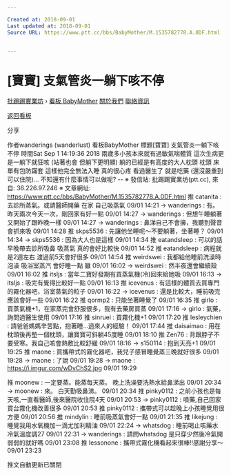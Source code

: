 ```yaml
---

Created at: 2018-09-01
Last updated at: 2018-09-01
Source URL: https://www.ptt.cc/bbs/BabyMother/M.1535782778.A.0DF.html


---
```


# [寶寶] 支氣管炎一躺下咳不停


[批踢踢實業坊](https://www.ptt.cc/bbs/) › [看板 BabyMother](https://www.ptt.cc/bbs/BabyMother/index.html) [關於我們](https://www.ptt.cc/about.html) [聯絡資訊](https://www.ptt.cc/contact.html)

[返回看板](https://www.ptt.cc/bbs/BabyMother/index.html)

分享

作者wanderings (wanderlust)
看板BabyMother
標題\[寶寶\] 支氣管炎一躺下咳不停
時間Sat Sep 1 14:19:36 2018
兩歲多小孩本來就有過敏氣喘體質 這次生病更是一躺下就狂咳 (站著也會 但躺下更明顯) 躺的已經是有高度的大人枕頭 枕頭 床單有包防蹣套 這樣他完全無法入睡 真的很心疼 看過醫生了 就是吃藥 (還沒嚴重到可以住院)... 不知還有什麼事情可以做呢? -- ※ 發信站: 批踢踢實業坊(ptt.cc), 來自: 36.226.97.246 ※ 文章網址: <https://www.ptt.cc/bbs/BabyMother/M.1535782778.A.0DF.html>
推 catanita : 去診所蒸氣。或請醫師開藥 在家 自己吸蒸氣 09/01 14:21
→ wanderings : 有。昨天兩次今天一次，剛回家有好一點 09/01 14:27
→ wanderings : 但想午睡躺著又開始了跟昨晚一樣 09/01 14:27
→ wanderings : 鼻涕自己不會擤，我聽到聲音會抓來吸 09/01 14:28
推 skps5536 : 先讓他坐睡呢～不要躺著，坐著睡？ 09/01 14:34
→ skps5536 : 因為大人也是這樣 09/01 14:34
推 eatandsleep : 可以的話 早晚帶去診所吸鼻 吸蒸氣 真的會好比較快 09/01 14:52
推 eatandsleep : 病程就是2週左右 渡過前5天會好很多 09/01 14:54
推 weirdswei : 我都給他睡前洗澡時泡澡 吸浴室蒸汽 會好睡一點 雖 09/01 16:02
→ weirdswei : 然半夜還會繼續殼 09/01 16:02
推 itsIjs : 當年二寶好發期有買蒸氣機(冷)回來給她吸 09/01 16:13
→ itsIjs : 吸完有覺得比較好一點 09/01 16:13
推 icevenus : 有這樣的體質去買專門的霧化器吧，浴室蒸氣的粒子 09/01 16:22
→ icevenus : 還是比較大，睡前吸完應該會好一些 09/01 16:22
推 qormp2 : 只能坐著睡覺了 09/01 16:35
推 girlo : 買蒸氣機+1，在家蒸完會舒服很多，我有去藥房買蒸 09/01 17:16
→ girlo : 氣藥，詢問過醫生使用 09/01 17:16
推 sinruei : 買霧化機+1 09/01 17:20
推 lesleychien : 請爸爸媽媽辛苦點，抱著睡...過來人的經驗！ 09/01 17:44
推 daisaimao : 用在枕頭後再墊一個枕頭，讓寶寶可斜躺45度睡 09/01 18:10
推 Zen76 : 背跟脖子不要受寒。我自己咳會熱敷比較舒緩 09/01 18:16
→ s150114 : 抱到天亮+1 09/01 19:25
推 maone : 買攜帶式的霧化器吧，我兒子感冒睡覺蒸三晚就好很多 09/01 19:28
→ maone : 了說 09/01 19:28
→ maone : <https://i.imgur.com/wDvChS2.jpg> 09/01 19:29

推 moonew : 一定要蒸。能蒸每天蒸。 晚上洗澡要洗熱水給鼻涕出 09/01 20:34
→ moonew : 來。 白天勤吸鼻涕。 09/01 20:34
推 pinky0112 : 之前小孩也是每天咳,一直看醫師,後來醫院收住院4天 09/01 20:53
→ pinky0112 : 噴藥,自己回家買台霧化機改善很多 09/01 20:53
推 pinky0112 : 攜帶式可以趁晚上小孩睡覺用很方便 09/01 20:56
推 mindylin : 睡前吸蒸氣會好一點 09/01 21:35
推 likejung : 睡覺我用水氧機加一滴尤加利精油 09/01 22:24
→ whatsdog : 睡前喝止咳藥水 冷氣溫度調27 09/01 22:31
→ wanderings : 請問whatsdog 是只穿少然後冷氣開弱弱的就好嗎 09/01 23:08
推 lessonone : 攜帶式霧化機看起來很棒!!感謝分享～ 09/01 23:23

推文自動更新已關閉

